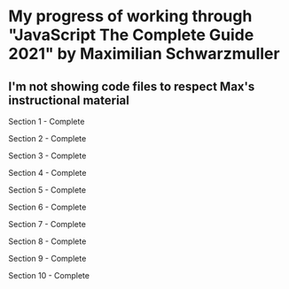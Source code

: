 # My progress of working through "JavaScript The Complete Guide 2021" by Maximilian Schwarzmuller

## I'm not showing code files to respect Max's instructional material

Section 1 - Complete

Section 2 - Complete

Section 3 - Complete

Section 4 - Complete

Section 5 - Complete

Section 6 - Complete

Section 7 - Complete

Section 8 - Complete

Section 9 - Complete

Section 10 - Complete
